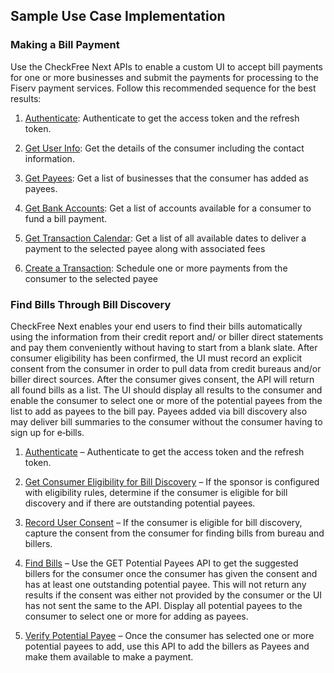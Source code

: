 ## Sample Use Case Implementation

### Making a Bill Payment

Use the CheckFree Next APIs to enable a custom UI to accept bill payments for one or more businesses and submit the payments for processing to the Fiserv payment services. Follow this recommended sequence for the best results:

1.  [Authenticate](?path=docs/resourcesAndGuides/authenticate.md): Authenticate to get the access token and the refresh token.

2.  [Get User Info](?path=docs/apiDomains/users.md&branch=develop#get-user-information): Get the details of the consumer including the contact information.

3.  [Get Payees](?path=docs/apiDomains/payees.md&branch=develop#get-payees-list): Get a list of businesses that the consumer has added as payees.

4.  [Get Bank Accounts](?path=docs/apiDomains/bankAccounts.md&branch=develop#get-bank-accounts-for-a-consumer-list): Get a list of accounts available for a consumer to fund a bill payment.

5.  [Get Transaction Calendar](?path=docs/apiDomains/transactionCalendar.md&branch=develop#get-transaction-calendar): Get a list of all available dates to deliver a payment to the selected payee along with associated fees

6.  [Create a Transaction](?path=docs/apiDomains/transactions.md&branch=develop#create-a-transaction): Schedule one or more payments from the consumer to the selected payee

### Find Bills Through Bill Discovery

CheckFree Next enables your end users to find their bills automatically using the information from their credit report and/ or biller direct statements and pay them conveniently without having to start from a blank slate. After consumer eligibility has been confirmed, the UI must record an explicit consent from the consumer in order to pull data from credit bureaus and/or biller direct sources. After the consumer gives consent, the API will return all found bills as a list. The UI should display all results to the consumer and enable the consumer to select one or more of the potential payees from the list to add as payees to the bill pay. Payees added via bill discovery also may deliver bill summaries to the consumer without the consumer having to sign up for e‑bills.

1.  [Authenticate](?path=docs/resourcesAndGuides/authenticate.md) – Authenticate to get the access token and the refresh token.

2.  [Get Consumer Eligibility for Bill Discovery](?path=docs/apiDomains/potentialPayees.md&branch=develop#get-consumer-eligibility-for-bill-discovery) – If the sponsor is configured with eligibility rules, determine if the consumer is eligible for bill discovery and if there are outstanding potential payees.

3.  [Record User Consent](?path=docs/apiDomains/users.md&branch=develop#record-users-consent-information) – If the consumer is eligible for bill discovery, capture the consent from the consumer for finding bills from bureau and billers.

4.  [Find Bills](?path=docs/apiDomains/potentialPayees.md&branch=develop#get-potential-payees-list) – Use the GET Potential Payees API to get the suggested billers for the consumer once the consumer has given the consent and has at least one outstanding potential payee. This will not return any results if the consent was either not provided by the consumer or the UI has not sent the same to the API. Display all potential payees to the consumer to select one or more for adding as payees.

5.  [Verify Potential Payee](?path=docs/apiDomains/potentialPayees.md&branch=develop#verify-potential-payee) – Once the consumer has selected one or more potential payees to add, use this API to add the billers as Payees and make them available to make a payment.